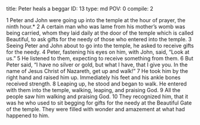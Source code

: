 title:          Peter heals a beggar
ID:             13
type:           md
POV:            0
compile:        2


1 Peter and John were going up into the temple at the hour of prayer, the ninth hour.* 2 A certain man who was lame from his mother’s womb was being carried, whom they laid daily at the door of the temple which is called Beautiful, to ask gifts for the needy of those who entered into the temple. 3 Seeing Peter and John about to go into the temple, he asked to receive gifts for the needy. 4 Peter, fastening his eyes on him, with John, said, “Look at us.” 5 He listened to them, expecting to receive something from them. 6 But Peter said, “I have no silver or gold, but what I have, that I give you. In the name of Jesus Christ of Nazareth, get up and walk!” 7 He took him by the right hand and raised him up. Immediately his feet and his ankle bones received strength. 8 Leaping up, he stood and began to walk. He entered with them into the temple, walking, leaping, and praising God. 9 All the people saw him walking and praising God. 10 They recognized him, that it was he who used to sit begging for gifts for the needy at the Beautiful Gate of the temple. They were filled with wonder and amazement at what had happened to him. 